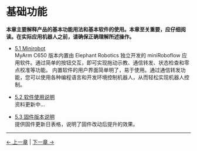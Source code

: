 # 基础功能

**本章主要解释产品的基本功能用法和基本软件的使用。本章至关重要，应仔细阅读。在实际应用机器人之前，请确保正确理解所述操作。**

- [5.1 Minirobot](5.1-Minirobot/README.md)  
MyArm C650 版本内置由 Elephant Robotics 独立开发的 miniRoboflow 应用软件。通过简单的按钮交互，即可实现拖动示教、通信转发、状态检查和零点校准等功能。
内置软件的用户界面简单明了，易于使用。通过通信转发功能，您可以使用各种编程语言和开发环境控制机器人，从而轻松实现机器人控制。

- [5.2 软件使用说明]()<br>
资料更新中...

- [5.3 固件版本说明](5.3-FirmwareVersionDescription/README.md)  
提供固件更新日表格，说明了固件改动后提升的效果。

---

[← 上一章](../../3-BasicSettings/4-FirstTimeInstallation/4-FirstTimeInstallation.md) | [下一章 →](../6-SDKDevelopment/README.md)